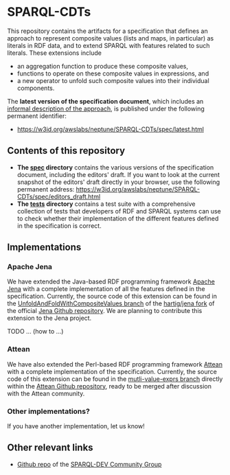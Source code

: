 # SPARQL-CDTs
This repository contains the artifacts for a specification that defines an approach to represent composite values (lists and maps, in particular) as literals in RDF data, and to extend SPARQL with features related to such literals. These extensions include
* an aggregation function to produce these composite values,
* functions to operate on these composite values in expressions, and
* a new operator to unfold such composite values into their individual components.

The **latest version of the specification document**, which includes an [informal description of the approach](https://w3id.org/awslabs/neptune/SPARQL-CDTs/spec/latest.html#description), is published under the following permanent identifier:
* https://w3id.org/awslabs/neptune/SPARQL-CDTs/spec/latest.html

## Contents of this repository
* **The [spec](https://github.com/awslabs/SPARQL-CDTs/tree/main/spec) directory** contains the various versions of the specification document, including the editors' draft. If you want to look at the current snapshot of the editors' draft directly in your browser, use the following permanent address: https://w3id.org/awslabs/neptune/SPARQL-CDTs/spec/editors_draft.html
* **The [tests](https://github.com/awslabs/SPARQL-CDTs/tree/main/tests) directory** contains a test suite with a comprehensive collection of tests that developers of RDF and SPARQL systems can use to check whether their implementation of the different features defined in the specification is correct.

## Implementations
### Apache Jena
We have extended the Java-based RDF programming framework [Apache Jena](https://jena.apache.org/) with a complete implementation of all the features defined in the specification. Currently, the source code of this extension can be found in the [UnfoldAndFoldWithCompositeValues branch](https://github.com/hartig/jena/tree/UnfoldAndFoldWithCompositeValues) of the [hartig/jena fork](https://github.com/hartig/jena/) of the official [Jena Github repository](https://github.com/apache/jena/). We are planning to contribute this extension to the Jena project.

TODO ... (how to ...)

### Attean
We have also extended the Perl-based RDF programming framework [Attean](https://github.com/kasei/attean) with a complete implementation of the specification. Currently, the source code of this extension can be found in the [mutli-value-exprs branch](https://github.com/kasei/attean/tree/) directly within the [Attean Github repository](https://github.com/kasei/attean), ready to be merged after discussion with the Attean community.

### Other implementations?
If you have another implementation, let us know!

## Other relevant links
* [Github repo](https://github.com/w3c/sparql-dev/) of the [SPARQL-DEV Community Group](https://www.w3.org/community/sparql-dev/)
